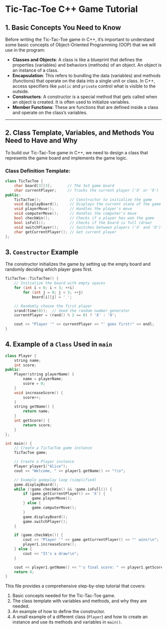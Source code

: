 # Tic-Tac-Toe C++ Game Tutorial

## 1. Basic Concepts You Need to Know

Before writing the Tic-Tac-Toe game in C++, it’s important to understand some basic concepts of Object-Oriented Programming (OOP) that we will use in the program:

- **Classes and Objects**: A class is like a blueprint that defines the properties (variables) and behaviors (methods) of an object. An object is an instance of a class.
- **Encapsulation**: This refers to bundling the data (variables) and methods (functions) that operate on the data into a single unit or class. In C++, access specifiers like `public` and `private` control what is visible to the outside.
- **Constructors**: A constructor is a special method that gets called when an object is created. It is often used to initialize variables.
- **Member Functions**: These are functions that are defined inside a class and operate on the class’s variables.

---

## 2. Class Template, Variables, and Methods You Need to Have and Why

To build our Tic-Tac-Toe game in C++, we need to design a class that represents the game board and implements the game logic.

### Class Definition Template:

```cpp
class TicTacToe {
    char board[3][3];       // The 3x3 game board
    char currentPlayer;     // Tracks the current player ('X' or 'O')
public:
    TicTacToe();             // Constructor to initialize the game
    void displayBoard();     // Displays the current state of the game board
    void playerMove();       // Handles the player's move
    void computerMove();     // Handles the computer's move
    bool checkWin();         // Checks if a player has won the game
    bool isFull();           // Checks if the board is full (draw)
    void switchPlayer();     // Switches between players ('X' and 'O')
    char getCurrentPlayer(); // Get current player
};
```

## 3. `Constructor` Example

The constructor initializes the game by setting up the empty board and randomly deciding which player goes first.

```cpp
TicTacToe::TicTacToe() {
    // Initialize the board with empty spaces
    for (int i = 0; i < 3; ++i)
        for (int j = 0; j < 3; ++j)
            board[i][j] = ' ';

    // Randomly choose the first player
    srand(time(0));  // Seed the random number generator
    currentPlayer = (rand() % 2 == 0) ? 'X' : 'O';

    cout << "Player '" << currentPlayer << "' goes first!" << endl;
}
```

## 4. Example of a `Class` Used in `main`

```cpp
class Player {
    string name;
    int score;
public:
    Player(string playerName) {
        name = playerName;
        score = 0;
    }
    void increaseScore() {
        score++;
    }
    string getName() {
        return name;
    }
    int getScore() {
        return score;
    }
};
```
```cpp
int main() {
    // Create a TicTacToe game instance
    TicTacToe game;

    // Create a Player instance
    Player player1("Alice");
    cout << "Welcome, " << player1.getName() << "!\n";

    // Example gameplay loop (simplified)
    game.displayBoard();
    while (!game.checkWin() && !game.isFull()) {
        if (game.getCurrentPlayer() == 'X') {
            game.playerMove();
        } else {
            game.computerMove();
        }
        game.displayBoard();
        game.switchPlayer();
    }

    if (game.checkWin()) {
        cout << "Player '" << game.getCurrentPlayer() << "' wins!\n";
        player1.increaseScore();
    } else {
        cout << "It's a draw!\n";
    }

    cout << player1.getName() << "'s final score: " << player1.getScore() << endl;
    return 0;
}
```


This file provides a comprehensive step-by-step tutorial that covers:

1. Basic concepts needed for the Tic-Tac-Toe game.
2. The class template with variables and methods, and why they are needed.
3. An example of how to define the constructor.
4. A small example of a different class (`Player`) and how to create an instance and use its methods and variables in `main()`.

